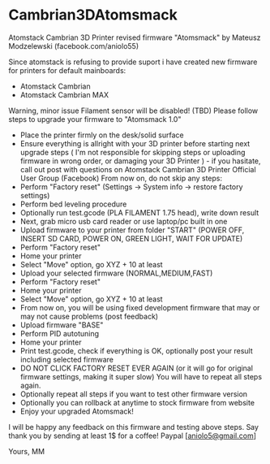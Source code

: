 # Cambrian3DAtomsmack
Atomstack Cambrian 3D Printer revised firmware "Atomsmack" by Mateusz Modzelewski (facebook.com/aniolo55)

Since atomstack is refusing to provide suport i have created new firmware for printers for default mainboards:

- Atomstack Cambrian
- Atomstack Cambrian MAX

Warning, minor issue Filament sensor will be disabled! (TBD)
Please follow steps to upgrade your firmware to "Atomsmack 1.0"

- Place the printer firmly on the desk/solid surface
- Ensure everything is allright with your 3D printer before starting next upgrade steps ( I'm not responsible for skipping steps or uploading firmware in wrong order, or damaging your 3D Printer ) - if you hasitate, call out post with questions on Atomstack Cambrian 3D Printer Official User Group (Facebook)
From now on, do not skip any steps:
- Perform "Factory reset" (Settings -> System info -> restore factory settings)
- Perform bed leveling procedure
- Optionally run test.gcode (PLA FILAMENT 1.75 head), write down result
- Next, grab micro usb card reader or use laptop/pc built in one
- Upload firmware to your printer from folder "START"  (POWER OFF, INSERT SD CARD, POWER ON, GREEN LIGHT, WAIT FOR UPDATE)
- Perform "Factory reset"
- Home your printer
- Select "Move" option, go XYZ + 10 at least
- Upload your selected firmware (NORMAL,MEDIUM,FAST)
- Perform "Factory reset"
- Home your printer
- Select "Move" option, go XYZ + 10 at least
- From now on, you will be using fixed development firmware that may or may not cause problems (post feedback)
- Upload firmware "BASE"
- Perform PID autotuning
- Home your printer
- Print test.gcode, check if everything is OK, optionally post your result including selected firmware
- DO NOT CLICK FACTORY RESET EVER AGAIN (or it will go for original firmware settings, making it super slow) You will have to repeat all steps again.
- Optionally repeat all steps if you want to test other firmware version
- Optionally you can rollback at anytime to stock firmware from website
- Enjoy your upgraded Atomsmack!

I will be happy any feedback on this firmware and testing above steps.
Say thank you by sending at least 1$ for a coffee!
Paypal [aniolo5@gmail.com]

Yours, MM

